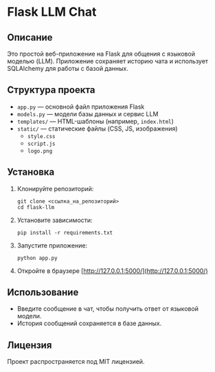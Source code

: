 # Flask LLM Chat

## Описание

Это простой веб-приложение на Flask для общения с языковой моделью (LLM). Приложение сохраняет историю чата и использует SQLAlchemy для работы с базой данных.

## Структура проекта

- `app.py` — основной файл приложения Flask
- `models.py` — модели базы данных и сервис LLM
- `templates/` — HTML-шаблоны (например, `index.html`)
- `static/` — статические файлы (CSS, JS, изображения)
    - `style.css`
    - `script.js`
    - `logo.png`

## Установка

1. Клонируйте репозиторий:
    ```
    git clone <ссылка_на_репозиторий>
    cd flask-llm
    ```

2. Установите зависимости:
    ```
    pip install -r requirements.txt
    ```

3. Запустите приложение:
    ```
    python app.py
    ```

4. Откройте в браузере [http://127.0.0.1:5000/](http://127.0.0.1:5000/)

## Использование

- Введите сообщение в чат, чтобы получить ответ от языковой модели.
- История сообщений сохраняется в базе данных.

## Лицензия

Проект распространяется под MIT лицензией.